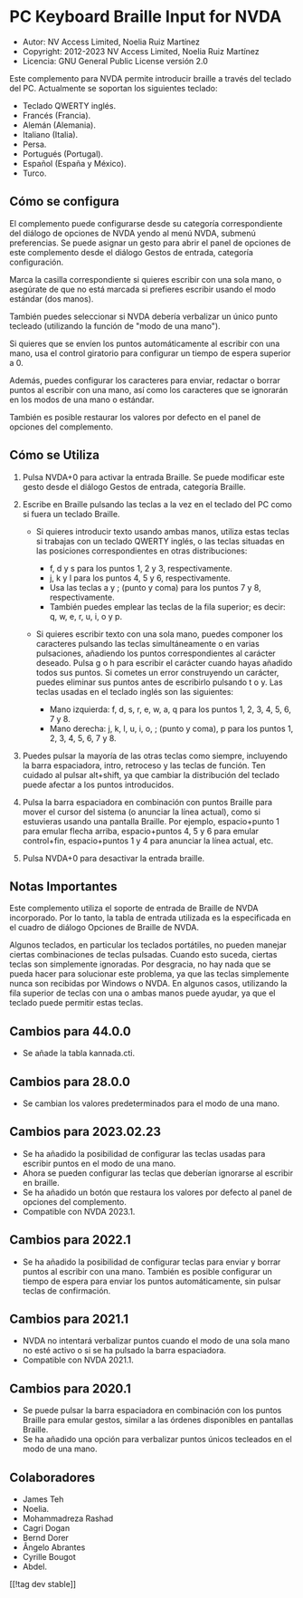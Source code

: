 # PC Keyboard Braille Input for NVDA #

* Autor: NV Access Limited, Noelia Ruiz Martínez
* Copyright: 2012-2023 NV Access Limited, Noelia Ruiz Martínez
* Licencia: GNU General Public License versión 2.0

Este complemento para NVDA permite introducir braille a través del teclado
del PC.  Actualmente se soportan los siguientes teclado:

* Teclado QWERTY inglés.
* Francés (Francia).
* Alemán (Alemania).
* Italiano (Italia).
* Persa.
* Portugués (Portugal).
* Español (España y México).
* Turco.

## Cómo se configura

El complemento puede configurarse desde su categoría correspondiente del
diálogo de opciones de NVDA yendo al menú NVDA, submenú preferencias. Se
puede asignar un gesto para abrir el panel de opciones de este complemento
desde el diálogo Gestos de entrada, categoría configuración.

Marca la casilla correspondiente si quieres escribir con una sola mano, o
asegúrate de que no está marcada si prefieres escribir usando el modo
estándar (dos manos).

También puedes seleccionar si NVDA debería verbalizar un único punto
tecleado (utilizando la función de "modo de una mano").

Si quieres que se envíen los puntos automáticamente al escribir con una
mano, usa el control giratorio para configurar un tiempo de espera superior
a 0.

Además, puedes configurar los caracteres para enviar, redactar o borrar
puntos al escribir con una mano, así como los caracteres que se ignorarán en
los modos de una mano o estándar.

También es posible restaurar los valores por defecto en el panel de opciones
del complemento.

## Cómo se Utiliza

1. Pulsa NVDA+0 para activar la entrada Braille. Se puede modificar este
   gesto desde el diálogo Gestos de entrada, categoría Braille.
2. Escribe en Braille pulsando las teclas a la vez en el teclado del PC como
   si fuera un teclado Braille.

	* Si quieres introducir texto usando ambas manos, utiliza estas teclas si
	  trabajas con un teclado QWERTY inglés, o las teclas situadas en las
	  posiciones correspondientes en otras distribuciones:

		* f, d y s para los puntos 1, 2 y 3, respectivamente.
		* j, k y l para los puntos 4, 5 y 6, respectivamente.
		* Usa las teclas a y ; (punto y coma) para los puntos 7 y 8,
		  respectivamente.
		* También puedes emplear las teclas de la fila superior; es decir: q, w,
		  e, r, u, i, o y p.

	* Si quieres escribir texto con una sola mano, puedes componer los
	  caracteres pulsando las teclas simultáneamente o en varias pulsaciones,
	  añadiendo los puntos correspondientes al carácter deseado. Pulsa g o h
	  para escribir el carácter cuando hayas añadido todos sus puntos. Si
	  cometes un error construyendo un carácter, puedes eliminar sus puntos
	  antes de escribirlo pulsando t o y. Las teclas usadas en el teclado
	  inglés son las siguientes:

		* Mano izquierda: f, d, s, r, e, w, a, q para los puntos 1, 2, 3, 4, 5, 6,
		  7 y 8.
		* Mano derecha: j, k, l, u, i, o, ; (punto y coma), p para los puntos 1,
		  2, 3, 4, 5, 6, 7 y 8.

3. Puedes pulsar la mayoría de las otras teclas como siempre, incluyendo la
   barra espaciadora, intro, retroceso y las teclas de función. Ten cuidado
   al pulsar alt+shift, ya que cambiar la distribución del teclado puede
   afectar a los puntos introducidos.
4. Pulsa la barra espaciadora en combinación con puntos Braille para mover
   el cursor del sistema (o anunciar la línea actual), como si estuvieras
   usando una pantalla Braille. Por ejemplo, espacio+punto 1 para emular
   flecha arriba, espacio+puntos 4, 5 y 6 para emular control+fin,
   espacio+puntos 1 y 4 para anunciar la línea actual, etc.
5. Pulsa NVDA+0 para desactivar la entrada braille.

## Notas Importantes

Este complemento utiliza el soporte de entrada de Braille de NVDA
incorporado.  Por lo tanto, la tabla de entrada utilizada es la especificada
en el cuadro de diálogo Opciones de Braille de NVDA.

Algunos teclados, en particular los teclados portátiles, no pueden manejar
ciertas combinaciones de teclas pulsadas.  Cuando esto suceda, ciertas
teclas son simplemente ignoradas.  Por desgracia, no hay nada que se pueda
hacer para solucionar este problema, ya que las teclas simplemente nunca son
recibidas por Windows o NVDA.  En algunos casos, utilizando la fila superior
de teclas con una o ambas manos puede ayudar, ya que el teclado puede
permitir estas teclas.

## Cambios para 44.0.0

* Se añade la tabla kannada.cti.

## Cambios para 28.0.0

* Se cambian los valores predeterminados para el modo de una mano.

## Cambios para 2023.02.23

* Se ha añadido la posibilidad de configurar las teclas usadas para escribir
  puntos en el modo de una mano.
* Ahora se pueden configurar las teclas que deberían ignorarse al escribir
  en braille.
* Se ha añadido un botón que restaura los valores por defecto al panel de
  opciones del complemento.
* Compatible con NVDA 2023.1.

## Cambios para 2022.1

* Se ha añadido la posibilidad de configurar teclas para enviar y borrar
  puntos al escribir con una mano. También es posible configurar un tiempo
  de espera para enviar los puntos automáticamente, sin pulsar teclas de
  confirmación.

## Cambios para 2021.1

* NVDA no intentará verbalizar puntos cuando el modo de una sola mano no
  esté activo o si se ha pulsado la barra espaciadora.
* Compatible con NVDA 2021.1.

## Cambios para 2020.1

* Se puede pulsar la barra espaciadora en combinación con los puntos Braille
  para emular gestos, similar a las órdenes disponibles en pantallas
  Braille.
* Se ha añadido una opción para verbalizar puntos únicos tecleados en el
  modo de una mano.

## Colaboradores

* James Teh
* Noelia.
* Mohammadreza Rashad
* Cagri Dogan
* Bernd Dorer
* Ângelo Abrantes
* Cyrille Bougot
* Abdel.

[[!tag dev stable]]

